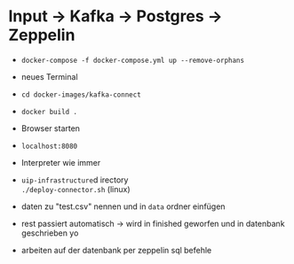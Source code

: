 # Input -> Kafka -> Postgres -> Zeppelin

- ```docker-compose -f docker-compose.yml up --remove-orphans``` 
- neues Terminal
- ``` cd docker-images/kafka-connect ```
- ```docker build .```
- Browser starten
- `localhost:8080`
- Interpreter wie immer


- `uip-infrastructure`d irectory  
``` ./deploy-connector.sh ``` (linux) 

- daten zu "test.csv" nennen und in `data` ordner einfügen

- rest passiert automatisch -> wird in finished geworfen und in datenbank geschrieben yo

- arbeiten auf der datenbank per zeppelin sql befehle 
